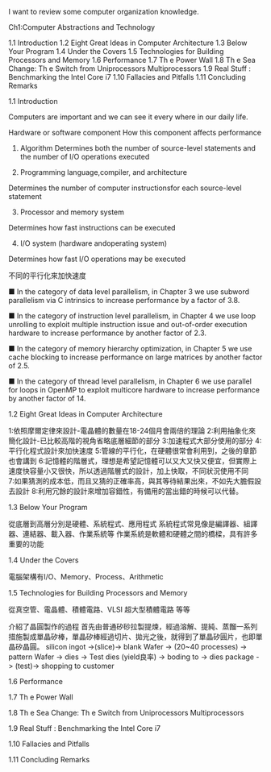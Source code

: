 I want to review some computer organization knowledge.



Ch1:Computer Abstractions and Technology


1.1 Introduction 
1.2 Eight Great Ideas in Computer Architecture 
1.3 Below Your Program 
1.4 Under the Covers 
1.5 Technologies for Building Processors and Memory 
1.6 Performance 
1.7 Th e Power Wall 
1.8 Th e Sea Change: Th e Switch from Uniprocessors 
Multiprocessors 
1.9 Real Stuff : Benchmarking the Intel Core i7 
1.10 Fallacies and Pitfalls 
1.11 Concluding Remarks 


1.1 Introduction 

Computers are important and we can see it every where in our daily life.



Hardware or software component How this component affects performance

1. Algorithm Determines both the number of source-level statements and the number of I/O operations executed


2. Programming language,compiler, and architecture

Determines the number of computer instructionsfor each source-level statement


3. Processor and memory system

Determines how fast instructions can be executed 

4. I/O system (hardware andoperating system)

Determines how fast I/O operations may be executed

不同的平行化來加快速度

■ In the category of data level parallelism, in Chapter 3 we use subword
parallelism via C intrinsics to increase performance by a factor of 3.8.

■ In the category of instruction level parallelism, in Chapter 4 we use loop
unrolling to exploit multiple instruction issue and out-of-order execution
hardware to increase performance by another factor of 2.3.

■ In the category of memory hierarchy optimization, in Chapter 5 we use
cache blocking to increase performance on large matrices by another factor
of 2.5.

■ In the category of thread level parallelism, in Chapter 6 we use parallel for
loops in OpenMP to exploit multicore hardware to increase performance by
another factor of 14.





1.2 Eight Great Ideas in Computer Architecture 

1:依照摩爾定律來設計-電晶體的數量在18-24個月會兩倍的理論
2:利用抽象化來簡化設計-已比較高階的視角省略底層細節的部分
3:加速程式大部分使用的部分
4:平行化程式設計來加快速度
5:管線的平行化，在硬體很常會利用到，之後的章節也會講到
6:記憶體的階層式，理想是希望記憶體可以又大又快又便宜，但實際上速度快容量小又很快，所以透過階層式的設計，加上快取，不同狀況使用不同  
7:如果猜測的成本低，而且又猜的正確率高，與其等待結果出來，不如先大膽假設去設計
8:利用冗餘的設計來增加容錯性，有備用的當出錯的時候可以代替。




1.3 Below Your Program 

從底層到高層分別是硬體、系統程式、應用程式
系統程式常見像是編譯器、組譯器、連結器、載入器、作業系統等
作業系統是軟體和硬體之間的橋樑，具有許多重要的功能



1.4 Under the Covers 

電腦架構有I/O、Memory、Process、Arithmetic 


1.5 Technologies for Building Processors and Memory 

從真空管、電晶體、積體電路、VLSI 超大型積體電路 等等

介紹了晶圓製作的過程
首先由普通矽砂拉製提煉，經過溶解、提純、蒸餾一系列措施製成單晶矽棒，單晶矽棒經過切片、拋光之後，就得到了單晶矽圓片，也即單晶矽晶圓。
silicon ingot ->(slice)-> blank Wafer -> (20~40 processes) -> pattern  Wafer -> dies -> Test dies (yield良率) 
-> boding to -> dies package -> (test)-> shopping to customer


1.6 Performance 

1.7 Th e Power Wall 

1.8 Th e Sea Change: Th e Switch from Uniprocessors 
Multiprocessors 

1.9 Real Stuff : Benchmarking the Intel Core i7 

1.10 Fallacies and Pitfalls 

1.11 Concluding Remarks 